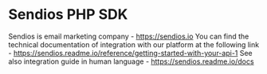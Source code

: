 # Sendios PHP SDK
Sendios is email marketing company - https://sendios.io
You can find the technical documentation of integration with our platform at the following link - https://sendios.readme.io/reference/getting-started-with-your-api-1
See also integration guide in human language - https://sendios.readme.io/docs
